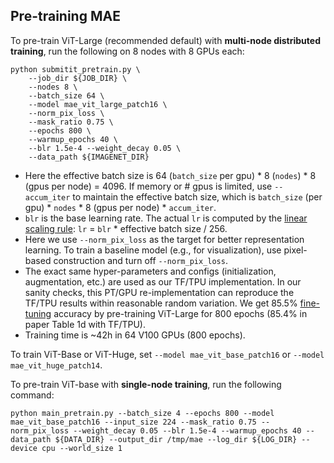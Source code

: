 ## Pre-training MAE

To pre-train ViT-Large (recommended default) with **multi-node distributed training**, run the following on 8 nodes with 8 GPUs each:
```
python submitit_pretrain.py \
    --job_dir ${JOB_DIR} \
    --nodes 8 \
    --batch_size 64 \
    --model mae_vit_large_patch16 \
    --norm_pix_loss \
    --mask_ratio 0.75 \
    --epochs 800 \
    --warmup_epochs 40 \
    --blr 1.5e-4 --weight_decay 0.05 \
    --data_path ${IMAGENET_DIR}
```
- Here the effective batch size is 64 (`batch_size` per gpu) * 8 (`nodes`) * 8 (gpus per node) = 4096. If memory or # gpus is limited, use `--accum_iter` to maintain the effective batch size, which is `batch_size` (per gpu) * `nodes` * 8 (gpus per node) * `accum_iter`.
- `blr` is the base learning rate. The actual `lr` is computed by the [linear scaling rule](https://arxiv.org/abs/1706.02677): `lr` = `blr` * effective batch size / 256.
- Here we use `--norm_pix_loss` as the target for better representation learning. To train a baseline model (e.g., for visualization), use pixel-based construction and turn off `--norm_pix_loss`.
- The exact same hyper-parameters and configs (initialization, augmentation, etc.) are used as our TF/TPU implementation. In our sanity checks, this PT/GPU re-implementation can reproduce the TF/TPU results within reasonable random variation. We get 85.5% [fine-tuning](FINETUNE.md) accuracy by pre-training ViT-Large for 800 epochs (85.4% in paper Table 1d with TF/TPU).
- Training time is ~42h in 64 V100 GPUs (800 epochs).

To train ViT-Base or ViT-Huge, set `--model mae_vit_base_patch16` or `--model mae_vit_huge_patch14`.

To pre-train ViT-base with **single-node training**, run the following command:
```
python main_pretrain.py --batch_size 4 --epochs 800 --model mae_vit_base_patch16 --input_size 224 --mask_ratio 0.75 --norm_pix_loss --weight_decay 0.05 --blr 1.5e-4 --warmup_epochs 40 --data_path ${DATA_DIR} --output_dir /tmp/mae --log_dir ${LOG_DIR} --device cpu --world_size 1
```
